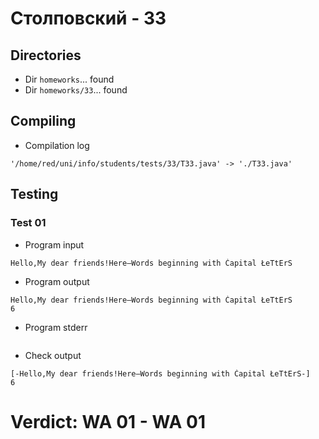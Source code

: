 # Столповский - 33
## Directories
- Dir `homeworks`... found
- Dir `homeworks/33`... found
## Compiling
- Compilation log
```
'/home/red/uni/info/students/tests/33/T33.java' -> './T33.java'

```
## Testing
### Test 01
- Program input
```
Hello,My dear friends!Here—Words beginning with Ćapital ŁeTtErS
```
- Program output
```
Hello,My dear friends!Here—Words beginning with Ćapital ŁeTtErS
6

```
- Program stderr
```

```
- Check output
```
[-Hello,My dear friends!Here—Words beginning with Ćapital ŁeTtErS-]
6

```
# Verdict: **WA 01** - WA 01
